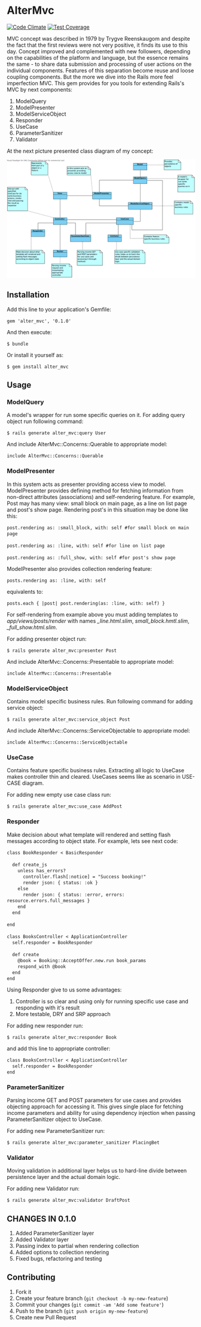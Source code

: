 # AlterMvc

[![Code Climate](https://codeclimate.com/github/alterego-labs/alter_mvc/badges/gpa.svg)](https://codeclimate.com/github/alterego-labs/alter_mvc)
[![Test Coverage](https://codeclimate.com/github/alterego-labs/alter_mvc/badges/coverage.svg)](https://codeclimate.com/github/alterego-labs/alter_mvc)

MVC concept was described in 1979 by Trygve Reenskaugom and despite the fact that the first reviews were not very positive, it finds its use to this day. Concept improved and complemented with new followers, depending on the capabilities of the platform and language, but the essence remains the same - to share data submission and processing of user actions on the individual components. Features of this separation become reuse and loose coupling components. But the more we dive into the Rails more feel imperfection MVC.
This gem provides for you tools for extending Rails's MVC by next components:

1. ModelQuery
2. ModelPresenter
3. ModelServiceObject
4. Responder
5. UseCase
6. ParameterSanitizer
7. Validator

At the next picture presented class diagram of my concept:

![Class diagram of alter_mvc concept](https://github.com/alterego-labs/alter_mvc/raw/master/lib/resources/alter_mvc.png "Class diagram of alter_mvc concept")

## Installation

Add this line to your application's Gemfile:

    gem 'alter_mvc', '0.1.0'

And then execute:

    $ bundle

Or install it yourself as:

    $ gem install alter_mvc

## Usage

### ModelQuery

A model's wrapper for run some specific queries on it. For adding query object run following command:

```
$ rails generate alter_mvc:query User
```

And include AlterMvc::Concerns::Querable to appropriate model:

```
include AlterMvc::Concerns::Querable
```

### ModelPresenter

In this system acts as presenter providing access view to model.
ModelPresenter provides defining method for fetching information from
non-direct attributes (associations) and self-rendering feature. For
example, Post may has many view: small block on main page, as a line on
list page and post's show page. Rendering post's in this situation may
be done like this:

```
post.rendering as: :small_block, with: self #for small block on main
page

post.rendering as: :line, with: self #for line on list page

post.rendering as: :full_show, with: self #for post's show page
```

ModelPresenter also provides collection rendering feature:

```
posts.rendering as: :line, with: self
```

equivalents to:

```
posts.each { |post| post.rendering(as: :line, with: self) }
```

For self-rendering from example above you must adding templates to _app/views/posts/render_
with names _\_line.html.slim_, _small\_block.hmtl.slim_,
_\_full\_show.html.slim_.

For adding presenter object run:

```
$ rails generate alter_mvc:presenter Post
```

And include AlterMvc::Concerns::Presentable to appropriate model:

```
include AlterMvc::Concerns::Presentable
```

### ModelServiceObject

Contains model specific business rules. Run following command for adding
service object:

```
$ rails generate alter_mvc:service_object Post
```

And include AlterMvc::Concerns::ServiceObjectable to appropriate model:

```
include AlterMvc::Concerns::ServiceObjectable
```

### UseCase

Contains feature specific business rules. Extracting all logic to
UseCase makes controller thin and cleared. UseCases seems like as
scenario in USE-CASE diagram.

For adding new empty use case class run:

```
$ rails generate alter_mvc:use_case AddPost
```

### Responder

Make decision about what template will rendered and setting flash messages according to object state. For example, lets see next code:

```
class BookResponder < BasicResponder

  def create_js
    unless has_errors?
      controller.flash[:notice] = "Success booking!"
      render json: { status: :ok }
    else
      render json: { status: :error, errors: resource.errors.full_messages }
    end
  end

end

class BooksController < ApplicationController
  self.responder = BookResponder

  def create
    @book = Booking::AcceptOffer.new.run book_params
    respond_with @book
  end
end
```

Using Responder give to us some advantages:

1. Controller is so clear and using only for running specific use case
   and responding with it's result
2. More testable, DRY and SRP approach

For adding new responder run:

```
$ rails generate alter_mvc:responder Book
```

and add this line to appropriate controller:

```
class BooksController < ApplicationController
  self.responder = BookResponder
end
```

### ParameterSanitizer

Parsing income GET and POST parameters for use cases and provides objecting approach for accessing it. This gives single place for fetching income parameters and ability for using dependency injection when passing ParameterSanitizer object to UseCase.

For adding new ParameterSanitizer run:

```
$ rails generate alter_mvc:parameter_sanitizer PlacingBet
```

### Validator

Moving validation in additional layer helps us to hard-line divide between persistence layer and the actual domain logic.

For adding new Validator run:

```
$ rails generate alter_mvc:validator DraftPost
```

## CHANGES IN 0.1.0

1. Added ParameterSanitizer layer
2. Added Validator layer
3. Passing index to partial when rendering collection
4. Added options to collection rendering
5. Fixed bugs, refactoring and testing

## Contributing

1. Fork it
2. Create your feature branch (`git checkout -b my-new-feature`)
3. Commit your changes (`git commit -am 'Add some feature'`)
4. Push to the branch (`git push origin my-new-feature`)
5. Create new Pull Request
